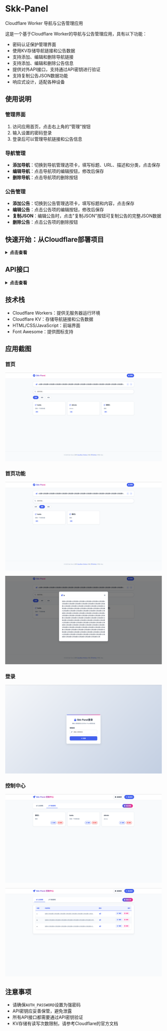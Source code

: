 # Skk-Panel 
Cloudflare Worker 导航与公告管理应用

这是一个基于Cloudflare Worker的导航与公告管理应用，具有以下功能：

- 密码认证保护管理界面
- 使用KV存储导航链接和公告数据
- 支持添加、编辑和删除导航链接
- 支持添加、编辑和删除公告信息
- 提供对外API接口，支持通过API密钥进行验证
- 支持复制公告JSON数据功能
- 响应式设计，适配各种设备


## 使用说明

### 管理界面

1. 访问应用首页，点击右上角的"管理"按钮
2. 输入设置的密码登录
3. 登录后可以管理导航链接和公告信息

### 导航管理

- **添加导航**：切换到导航管理选项卡，填写标题、URL、描述和分类，点击保存
- **编辑导航**：点击导航项的编辑按钮，修改后保存
- **删除导航**：点击导航项的删除按钮

### 公告管理

- **添加公告**：切换到公告管理选项卡，填写标题和内容，点击保存
- **编辑公告**：点击公告项的编辑按钮，修改后保存
- **复制JSON**：编辑公告时，点击"复制JSON"按钮可复制公告的完整JSON数据
- **删除公告**：点击公告项的删除按钮


## 快速开始：从Cloudflare部署项目
<details>
<summary><strong>点击查看</strong></summary>

### 1. 准备工作

- 注册并登录[Cloudflare Dashboard](https://dash.cloudflare.com/)
- 确保你已经有一个Cloudflare账户和至少一个已验证的域名

### 2. 创建KV命名空间

1. 在Cloudflare Dashboard中，选择「Workers & Pages」
2. 点击「KV」选项卡
3. 点击「创建命名空间」按钮
4. 输入命名空间名称（例如：`nav-links-kv`）并创建
5. 保存生成的命名空间ID，稍后会用到

### 3. 创建Worker

1. 在Cloudflare Dashboard中，选择「Workers & Pages」
2. 点击「创建应用程序」按钮
3. 选择「创建Worker」
4. 为Worker命名（例如：`skk-panel`）
5. 点击「创建Worker」按钮

### 4. 配置Worker

1. 在Worker详情页面，点击「设置」选项卡
2. 在「变量」部分，点击「添加变量」
3. 添加以下环境变量：
   - 变量名：`AUTH_PASSWORD`，值：你的管理密码
   - 变量名：`API_KEY`，值：你的API调用密钥
4. 在「KV命名空间绑定」部分，点击「添加绑定」
5. 添加以下绑定：
   - 变量名：`NAV_LINKS`
   - KV命名空间：选择之前创建的命名空间

### 5. 部署代码

1. 在Worker详情页面，点击「快速编辑」
2. 删除默认代码
3. 将本项目的`index.js`文件内容复制粘贴到编辑器中
4. 点击「保存并部署」按钮

### 6. 访问应用

1. 部署成功后，你可以通过Worker提供的URL访问应用
2. 默认URL格式为：`https://your-worker-name.your-account.workers.dev`
3. 你也可以在Worker设置中配置自定义域名
</details>


## API接口
<details>
<summary><strong>点击查看</strong></summary>

本应用提供了安全的外部API接口，用于程序化管理导航链接和公告。所有API请求都需要通过API密钥进行验证。

### 认证方式

所有API请求都需要在请求头中包含API密钥：

```
X-API-Key: your-secure-api-key-here
```

未提供有效API密钥的请求将返回`401 Unauthorized`状态码。

### 导航链接API

#### 新增/更新导航链接

```http
POST /api/external/links
Content-Type: application/json
X-API-Key: your-secure-api-key-here

{
  "id": "optional-id-for-update",  // 更新时提供，新增时可省略
  "title": "链接标题",            // 必填
  "url": "https://example.com",   // 必填
  "description": "链接描述",      // 可选
  "category": "分类",            // 可选
  "icon": "fa-link"              // 可选，Font Awesome图标类名
}
```

**响应示例**：

```json
{
  "success": true,
  "message": "导航链接已保存",
  "data": {
    "id": "generated-or-provided-id",
    "title": "链接标题",
    "url": "https://example.com",
    "description": "链接描述",
    "category": "分类",
    "icon": "fa-link"
  }
}
```

**状态码**：
- `200 OK`: 请求成功
- `400 Bad Request`: 请求格式错误或缺少必填字段
- `401 Unauthorized`: API密钥无效或未提供

### 公告API

#### 新增/更新公告

```http
POST /api/external/announcements
Content-Type: application/json
X-API-Key: your-secure-api-key-here

{
  "id": "optional-id-for-update",  // 更新时提供，新增时可省略
  "title": "公告标题",            // 必填
  "content": "公告内容",          // 必填
  "icon": "fa-bullhorn"           // 可选，默认为fa-bullhorn
}
```

**响应示例**：

```json
{
  "success": true,
  "message": "公告已保存",
  "data": {
    "id": "generated-or-provided-id",
    "title": "公告标题",
    "content": "公告内容",
    "icon": "fa-bullhorn",
    "createdAt": "2023-05-15T08:30:00Z"
  }
}
```

**状态码**：
- `200 OK`: 请求成功
- `400 Bad Request`: 请求格式错误或缺少必填字段
- `401 Unauthorized`: API密钥无效或未提供

### 错误响应

当API请求失败时，将返回以下格式的错误响应：

```json
{
  "success": false,
  "message": "错误描述信息"
}
```
</details>

## 技术栈

- Cloudflare Workers：提供无服务器运行环境
- Cloudflare KV：存储导航链接和公告数据
- HTML/CSS/JavaScript：前端界面
- Font Awesome：提供图标支持

## 应用截图

### 首页

![首页](/photo/首页.png)

### 首页功能

![首页-导航分类](/photo/首页-导航分类.png)

![首页-公告弹窗](/photo/首页-公告弹窗.png)

### 登录

![登录界面](/photo/登录.png)

### 控制中心

![控制中心-导航](/photo/控制中心-导航.png)

![控制中心-公告](/photo/控制中心-公告.png)

## 注意事项

- 请确保`AUTH_PASSWORD`设置为强密码
- API密钥应妥善保管，避免泄露
- 所有API接口都需要通过API密钥验证
- KV存储有读写次数限制，请参考Cloudflare的官方文档